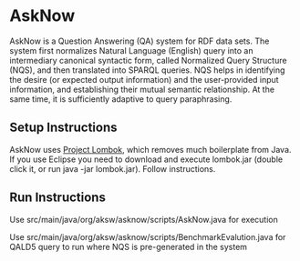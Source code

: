 # AskNow

AskNow is a Question Answering (QA) system for RDF data sets. 
The system first normalizes Natural Language (English) query into an intermediary canonical syntactic form, called Normalized Query Structure (NQS), and then translated into SPARQL queries. 
NQS helps in identifying the desire (or expected output information) and the user-provided input information, and establishing their mutual semantic relationship. 
At the same time, it is sufficiently adaptive to query paraphrasing.

## Setup Instructions
AskNow uses [Project Lombok](http://projectlombok.org/), which removes much boilerplate from Java. If you use Eclipse you need to download and execute lombok.jar (double click it, or run java -jar lombok.jar). Follow instructions.

## Run Instructions
Use src/main/java/org/aksw/asknow/scripts/AskNow.java  for execution
      
Use src/main/java/org/aksw/asknow/scripts/BenchmarkEvalution.java for QALD5 query to run where NQS is pre-generated in the system 